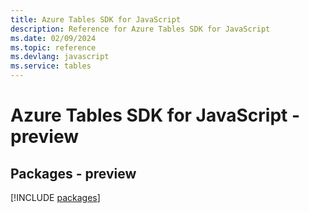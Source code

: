 ```yaml
---
title: Azure Tables SDK for JavaScript
description: Reference for Azure Tables SDK for JavaScript
ms.date: 02/09/2024
ms.topic: reference
ms.devlang: javascript
ms.service: tables
---
```

# Azure Tables SDK for JavaScript - preview
## Packages - preview
[!INCLUDE [packages](tables-index.md)]